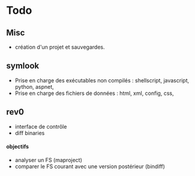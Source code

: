 
# Todo

## Misc
- création d'un projet et sauvegardes.

## symlook
- Prise en charge des exécutables non compilés : shellscript, javascript, python, aspnet,  
- Prise en charge des fichiers de données : html, xml, config, css, 

## rev0
- interface de contrôle
- diff binaries

#### objectifs
- analyser un FS (maproject)
- comparer le FS courant avec une version postérieur (bindiff)

